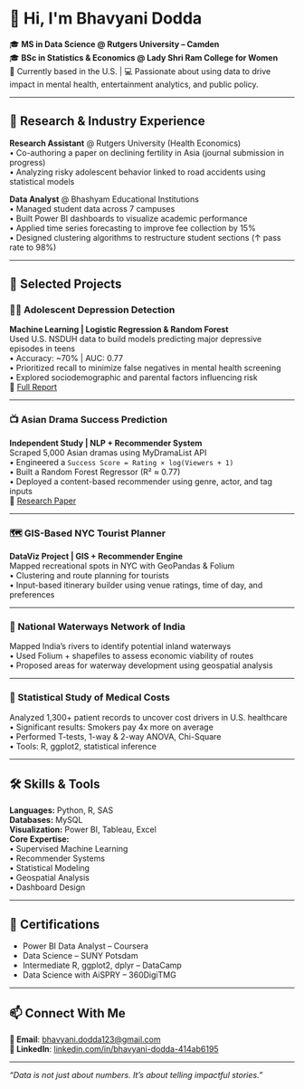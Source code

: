 # 👋 Hi, I'm Bhavyani Dodda

🎓 **MS in Data Science @ Rutgers University – Camden**  
🎓 **BSc in Statistics & Economics @ Lady Shri Ram College for Women**  
📍 Currently based in the U.S. | 💻 Passionate about using data to drive impact in mental health, entertainment analytics, and public policy.

---

## 🔬 Research & Industry Experience

**Research Assistant** @ Rutgers University (Health Economics)  
• Co-authoring a paper on declining fertility in Asia (journal submission in progress)  
• Analyzing risky adolescent behavior linked to road accidents using statistical models  

**Data Analyst** @ Bhashyam Educational Institutions  
• Managed student data across 7 campuses  
• Built Power BI dashboards to visualize academic performance  
• Applied time series forecasting to improve fee collection by 15%  
• Designed clustering algorithms to restructure student sections (↑ pass rate to 98%)

---

## 🧠 Selected Projects

### 🧍‍♀️ Adolescent Depression Detection  
**Machine Learning | Logistic Regression & Random Forest**  
Used U.S. NSDUH data to build models predicting major depressive episodes in teens  
• Accuracy: ~70% | AUC: 0.77  
• Prioritized recall to minimize false negatives in mental health screening  
• Explored sociodemographic and parental factors influencing risk  
📄 [Full Report](https://github.com/bhavyani/ML-Depression-Detection)

---

### 📺 Asian Drama Success Prediction  
**Independent Study | NLP + Recommender System**  
Scraped 5,000 Asian dramas using MyDramaList API  
• Engineered a `Success Score = Rating × log(Viewers + 1)`  
• Built a Random Forest Regressor (R² ≈ 0.77)  
• Deployed a content-based recommender using genre, actor, and tag inputs  
📄 [Research Paper](https://github.com/bhavyani/Asian-Drama-Analysis)

---

### 🗺️ GIS-Based NYC Tourist Planner  
**DataViz Project | GIS + Recommender Engine**  
Mapped recreational spots in NYC with GeoPandas & Folium  
• Clustering and route planning for tourists  
• Input-based itinerary builder using venue ratings, time of day, and preferences

---

### 🌊 National Waterways Network of India  
Mapped India’s rivers to identify potential inland waterways  
• Used Folium + shapefiles to assess economic viability of routes  
• Proposed areas for waterway development using geospatial analysis

---

### 🏥 Statistical Study of Medical Costs  
Analyzed 1,300+ patient records to uncover cost drivers in U.S. healthcare  
• Significant results: Smokers pay 4x more on average  
• Performed T-tests, 1-way & 2-way ANOVA, Chi-Square  
• Tools: R, ggplot2, statistical inference

---

## 🛠 Skills & Tools

**Languages:** Python, R, SAS  
**Databases:** MySQL  
**Visualization:** Power BI, Tableau, Excel  
**Core Expertise:**  
• Supervised Machine Learning  
• Recommender Systems  
• Statistical Modeling  
• Geospatial Analysis  
• Dashboard Design  

---

## 📜 Certifications

- Power BI Data Analyst – Coursera  
- Data Science – SUNY Potsdam  
- Intermediate R, ggplot2, dplyr – DataCamp  
- Data Science with AiSPRY – 360DigiTMG  

---

## 📫 Connect With Me

**📧 Email**: bhavyani.dodda123@gmail.com  
**🔗 LinkedIn**: [linkedin.com/in/bhavyani-dodda-414ab6195](https://linkedin.com/in/bhavyani-dodda-414ab6195)

---

_“Data is not just about numbers. It’s about telling impactful stories.”_
